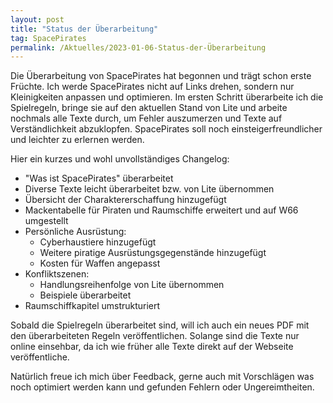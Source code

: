 ```yaml
---
layout: post
title: "Status der Überarbeitung"
tag: SpacePirates
permalink: /Aktuelles/2023-01-06-Status-der-Überarbeitung
---
```


Die Überarbeitung von SpacePirates hat begonnen und trägt schon erste Früchte. Ich werde SpacePirates nicht auf Links drehen, sondern nur Kleinigkeiten anpassen und optimieren.
Im ersten Schritt überarbeite ich die Spielregeln, bringe sie auf den aktuellen Stand von Lite und arbeite nochmals alle Texte durch, um Fehler auszumerzen und Texte auf Verständlichkeit abzuklopfen. SpacePirates soll noch einsteigerfreundlicher und leichter zu erlernen werden.

Hier ein kurzes und wohl unvollständiges Changelog:

- "Was ist SpacePirates" überarbeitet
- Diverse Texte leicht überarbeitet bzw. von Lite übernommen
- Übersicht der Charaktererschaffung hinzugefügt
- Mackentabelle für Piraten und Raumschiffe erweitert und auf W66 umgestellt
- Persönliche Ausrüstung:
  - Cyberhaustiere hinzugefügt
  - Weitere piratige Ausrüstungsgegenstände hinzugefügt
  - Kosten für Waffen angepasst
- Konfliktszenen:
  - Handlungsreihenfolge von Lite übernommen
  - Beispiele überarbeitet
- Raumschiffkapitel umstrukturiert

Sobald die Spielregeln überarbeitet sind, will ich auch ein neues PDF mit den überarbeiteten Regeln veröffentlichen. Solange sind die Texte nur online einsehbar, da ich wie früher alle Texte direkt auf der Webseite veröffentliche.

Natürlich freue ich mich über Feedback, gerne auch mit Vorschlägen was noch optimiert werden kann und gefunden Fehlern oder Ungereimtheiten.
